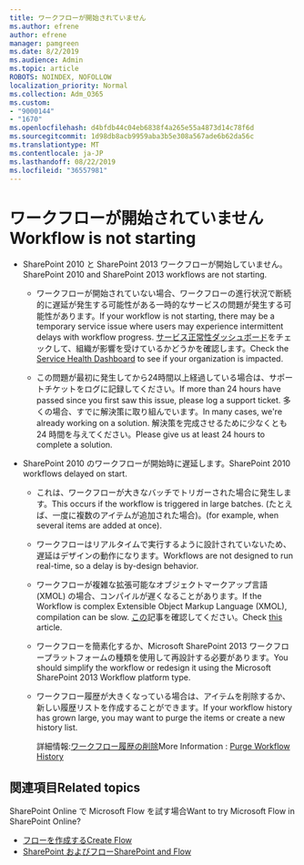 ```yaml
---
title: ワークフローが開始されていません
ms.author: efrene
author: efrene
manager: pamgreen
ms.date: 8/2/2019
ms.audience: Admin
ms.topic: article
ROBOTS: NOINDEX, NOFOLLOW
localization_priority: Normal
ms.collection: Adm_O365
ms.custom:
- "9000144"
- "1670"
ms.openlocfilehash: d4bfdb44c04eb6838f4a265e55a4873d14c78f6d
ms.sourcegitcommit: 1d98db8acb9959aba3b5e308a567ade6b62da56c
ms.translationtype: MT
ms.contentlocale: ja-JP
ms.lasthandoff: 08/22/2019
ms.locfileid: "36557981"
---
```

# <a name="workflow-is-not-starting"></a><span data-ttu-id="adee2-102">ワークフローが開始されていません</span><span class="sxs-lookup"><span data-stu-id="adee2-102">Workflow is not starting</span></span>

- <span data-ttu-id="adee2-103">SharePoint 2010 と SharePoint 2013 ワークフローが開始していません。</span><span class="sxs-lookup"><span data-stu-id="adee2-103">SharePoint 2010 and SharePoint 2013 workflows are not starting.</span></span>

    - <span data-ttu-id="adee2-104">ワークフローが開始されていない場合、ワークフローの進行状況で断続的に遅延が発生する可能性がある一時的なサービスの問題が発生する可能性があります。</span><span class="sxs-lookup"><span data-stu-id="adee2-104">If your workflow is not starting, there may be a temporary service issue where users may experience intermittent delays with workflow progress.</span></span> <span data-ttu-id="adee2-105">[サービス正常性ダッシュボード](https:/admin.microsoft.com/AdminPortal/Home#/servicehealth)をチェックして、組織が影響を受けているかどうかを確認します。</span><span class="sxs-lookup"><span data-stu-id="adee2-105">Check the [Service Health Dashboard](https:/admin.microsoft.com/AdminPortal/Home#/servicehealth) to see if your organization is impacted.</span></span>

    - <span data-ttu-id="adee2-106">この問題が最初に発生してから24時間以上経過している場合は、サポートチケットをログに記録してください。</span><span class="sxs-lookup"><span data-stu-id="adee2-106">If more than 24 hours have passed since you first saw this issue, please log a support ticket.</span></span> <span data-ttu-id="adee2-107">多くの場合、すでに解決策に取り組んでいます。</span><span class="sxs-lookup"><span data-stu-id="adee2-107">In many cases, we're already working on a solution.</span></span> <span data-ttu-id="adee2-108">解決策を完成させるために少なくとも 24 時間を与えてください。</span><span class="sxs-lookup"><span data-stu-id="adee2-108">Please give us at least 24 hours to complete a solution.</span></span>

- <span data-ttu-id="adee2-109">SharePoint 2010 のワークフローが開始時に遅延します。</span><span class="sxs-lookup"><span data-stu-id="adee2-109">SharePoint 2010 workflows delayed on start.</span></span>

    - <span data-ttu-id="adee2-110">これは、ワークフローが大きなバッチでトリガーされた場合に発生します。</span><span class="sxs-lookup"><span data-stu-id="adee2-110">This occurs if the workflow is triggered in large batches.</span></span> <span data-ttu-id="adee2-111">(たとえば、一度に複数のアイテムが追加された場合)。</span><span class="sxs-lookup"><span data-stu-id="adee2-111">(for example, when several items are added at once).</span></span>

    - <span data-ttu-id="adee2-112">ワークフローはリアルタイムで実行するように設計されていないため、遅延はデザインの動作になります。</span><span class="sxs-lookup"><span data-stu-id="adee2-112">Workflows are not designed to run real-time, so a delay is by-design behavior.</span></span>

   -  <span data-ttu-id="adee2-113">ワークフローが複雑な拡張可能なオブジェクトマークアップ言語 (XMOL) の場合、コンパイルが遅くなることがあります。</span><span class="sxs-lookup"><span data-stu-id="adee2-113">If the Workflow is complex Extensible Object Markup Language (XMOL), compilation can be slow.</span></span> <span data-ttu-id="adee2-114">[この](https://support.microsoft.com/en-us/kb/3043697)記事を確認してください。</span><span class="sxs-lookup"><span data-stu-id="adee2-114">Check [this](https://support.microsoft.com/en-us/kb/3043697) article.</span></span>

    - <span data-ttu-id="adee2-115">ワークフローを簡素化するか、Microsoft SharePoint 2013 ワークフロープラットフォームの種類を使用して再設計する必要があります。</span><span class="sxs-lookup"><span data-stu-id="adee2-115">You should simplify the workflow or redesign it using the Microsoft SharePoint 2013 Workflow platform type.</span></span>

    - <span data-ttu-id="adee2-116">ワークフロー履歴が大きくなっている場合は、アイテムを削除するか、新しい履歴リストを作成することができます。</span><span class="sxs-lookup"><span data-stu-id="adee2-116">If your workflow history has grown large, you may want to purge the items or create a new history list.</span></span>

        <span data-ttu-id="adee2-117">詳細情報:[ワークフロー履歴の削除](https://blogs.technet.microsoft.com/marj/2015/08/07/sharepoint-2010-workflows-best-practice-purge-workflow-history-list-items/)</span><span class="sxs-lookup"><span data-stu-id="adee2-117">More Information : [Purge Workflow History](https://blogs.technet.microsoft.com/marj/2015/08/07/sharepoint-2010-workflows-best-practice-purge-workflow-history-list-items/)</span></span>


## <a name="related-topics"></a><span data-ttu-id="adee2-118">関連項目</span><span class="sxs-lookup"><span data-stu-id="adee2-118">Related topics</span></span>
<span data-ttu-id="adee2-119">SharePoint Online で Microsoft Flow を試す場合</span><span class="sxs-lookup"><span data-stu-id="adee2-119">Want to try Microsoft Flow in SharePoint Online?</span></span>
- [<span data-ttu-id="adee2-120">フローを作成する</span><span class="sxs-lookup"><span data-stu-id="adee2-120">Create Flow</span></span>](https://support.office.com/article/Create-a-flow-for-a-list-or-library-in-SharePoint-Online-or-OneDrive-for-Business-a9c3e03b-0654-46af-a254-20252e580d01) 
- [<span data-ttu-id="adee2-121">SharePoint およびフロー</span><span class="sxs-lookup"><span data-stu-id="adee2-121">SharePoint and Flow</span></span>](https://flow.microsoft.com/blog/sharepoint-and-flow/) 


